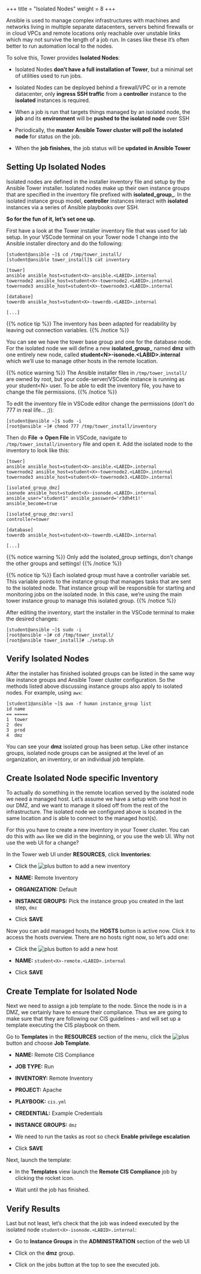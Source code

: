 +++
title = "Isolated Nodes"
weight = 8
+++

Ansible is used to manage complex infrastructures with machines and networks living in multiple separate datacenters, servers behind firewalls or in cloud VPCs and remote locations only reachable over unstable links which may not survive the length of a job run. In cases like these it’s often better to run automation local to the nodes.

To solve this, Tower provides **Isolated Nodes**:

  - Isolated Nodes **don’t have a full installation of Tower**, but a minimal set of utilities used to run jobs.

  - Isolated Nodes can be deployed behind a firewall/VPC or in a remote datacenter, only **ingress SSH traffic** from a **controller** instance to the **isolated** instances is required.

  - When a job is run that targets things managed by an isolated node, the **job** and its **environment** will be **pushed to the isolated node** over SSH

  - Periodically, the **master Ansible Tower cluster will poll the isolated node** for status on the job.

  - When the **job finishes**, the job status will be **updated in Ansible Tower**

## Setting Up Isolated Nodes

Isolated nodes are defined in the installer inventory file and setup by the Ansible Tower installer. Isolated nodes make up their own instance groups that are specified in the inventory file prefixed with **isolated\_group\_**. In the isolated instance group model, **controller** instances interact with **isolated** instances via a series of Ansible playbooks over SSH.

**So for the fun of it, let’s set one up.**

First have a look at the Tower installer inventory file that was used for lab setup. In your VSCode terminal on your Tower node 1 change into the Ansible installer directory and do the following:

    [student@ansible ~]$ cd /tmp/tower_install/
    [student@ansible tower_install]$ cat inventory

    [tower]
    ansible ansible_host=student<X>-ansible.<LABID>.internal
    towernode2 ansible_host=student<X>-towernode2.<LABID>.internal
    towernode3 ansible_host=student<X>-towernode3.<LABID>.internal

    [database]
    towerdb ansible_host=student<X>-towerdb.<LABID>.internal

    [...]

{{% notice tip %}}
The inventory has been adapted for readability by leaving out connection variables.
{{% /notice %}}

You can see we have the tower base group and one for the database node. For the isolated node we will define a new **isolated_group_** named **dmz** with one entirely new node, called **student\<N>-isonode.\<LABID>.internal** which we’ll use to manage other hosts in the remote location.

{{% notice warning %}}
The Ansible installer files in `/tmp/tower_install/` are owned by root, but your code-server/VSCode instance is running as your student\<N> user. To be able to edit the inventory file, you have to change the file permissions.
{{% /notice %}}

To edit the inventory file in VSCode editor change the permissions (don't do 777 in real life... ;)):

    [student@ansible ~]$ sudo -i
    [root@ansible ~]# chmod 777 /tmp/tower_install/inventory

Then do **File -> Open File** in VSCode, navigate to `/tmp/tower_install/inventory` file and open it. Add the isolated node to the inventory to look like this:

    [tower]
    ansible ansible_host=student<X>-ansible.<LABID>.internal
    towernode2 ansible_host=student<X>-towernode2.<LABID>.internal
    towernode3 ansible_host=student<X>-towernode3.<LABID>.internal

    [isolated_group_dmz]
    isonode ansible_host=student<X>-isonode.<LABID>.internal ansible_user="student1" ansible_password='r3dh4t1!' ansible_become=true

    [isolated_group_dmz:vars]
    controller=tower

    [database]
    towerdb ansible_host=student<X>-towerdb.<LABID>.internal

    [...]

{{% notice warning %}}
Only add the isolated_group settings, don't change the other groups and settings!
{{% /notice %}}

{{% notice tip %}}
Each isolated group must have a controller variable set. This variable points to the instance group that manages tasks that are sent to the isolated node. That instance group will be responsible for starting and monitoring jobs on the isolated node. In this case, we’re using the main tower instance group to manage this isolated group.
{{% /notice %}}

After editing the inventory, start the installer in the VSCode terminal to make the desired changes:

    [student@ansible ~]$ sudo -i
    [root@ansible ~]# cd /tmp/tower_install/
    [root@ansible tower_install]# ./setup.sh

## Verify Isolated Nodes

After the installer has finished isolated groups can be listed in the same way like instance groups and Ansible Tower cluster configuration. So the methods listed above discussing instance groups also apply to isolated nodes. For example, using `awx`:

    [student1@ansible ~]$ awx -f human instance_group list
    id name
    == =====
    1  tower
    2  dev
    3  prod
    4  dmz

You can see your **dmz** isolated group has been setup. Like other instance groups, isolated node groups can be assigned at the level of an organization, an inventory, or an individual job template.

## Create Isolated Node specific Inventory

To actually do something in the remote location served by the isolated node we need a managed host. Let’s assume we have a setup with one host in our DMZ, and we want to manage it siloed off from the rest of the infrastructure. The isolated node we configured above is located in the same location and is able to connect to the managed host(s).

For this you have to create a new inventory in your Tower cluster. You can do this with `awx` like we did in the beginning, or you use the web UI. Why not use the web UI for a change?

In the Tower web UI under **RESOURCES**, click **Inventories**:

  - Click the ![plus](../../images/green_plus.png?classes=inline) button to add a new
    inventory

  - **NAME:** Remote Inventory

  - **ORGANIZATION:** Default

  - **INSTANCE GROUPS:** Pick the instance group you created in the last
    step, `dmz`

  - Click **SAVE**

Now you can add managed hosts,the **HOSTS** button is active now. Click it to access the hosts overview. There are no hosts right now, so let’s add one:

  - Click the ![plus](../../images/green_plus.png?classes=inline) button to add a new host

  - **NAME:** `student<X>-remote.<LABID>.internal`

  - Click **SAVE**

## Create Template for Isolated Node

Next we need to assign a job template to the node. Since the node is in a DMZ, we certainly have to ensure their compliance. Thus we are going to make sure that they are following our CIS guidelines - and will set up a template executing the CIS playbook on them.

Go to **Templates** in the **RESOURCES** section of the menu, click the ![plus](../../images/green_plus.png?classes=inline) button and choose **Job Template**.

  - **NAME:** Remote CIS Compliance

  - **JOB TYPE:** Run

  - **INVENTORY:** Remote Inventory

  - **PROJECT:** Apache

  - **PLAYBOOK:** `cis.yml`

  - **CREDENTIAL:** Example Credentials

  - **INSTANCE GROUPS:** `dmz`

  - We need to run the tasks as root so check **Enable privilege escalation**

  - Click **SAVE**

Next, launch the template:

  - In the **Templates** view launch the **Remote CIS Compliance** job by clicking the rocket icon.

  - Wait until the job has finished.

## Verify Results

Last but not least, let’s check that the job was indeed executed by the
isolated node `student<X>-isonode.<LABID>.internal`:

  - Go to **Instance Groups** in the **ADMINISTRATION** section of the
    web UI

  - Click on the **dmz** group.

  - Click on the jobs button at the top to see the executed job.
